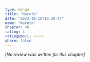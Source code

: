 ```yaml
---
type: manga
title: "Naruto"
date: "2023-10-15T16:39:47"
name: "Naruto"
chapter: 49
rating: 4
ratingEmoji: ⭐️⭐️⭐️⭐️
share: false
---
```


*[No review was written for this chapter]*
